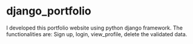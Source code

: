 # django_portfolio
I developed this portfolio website using python django framework.
The functionalities are: Sign up, login, view_profile, delete the validated data.

